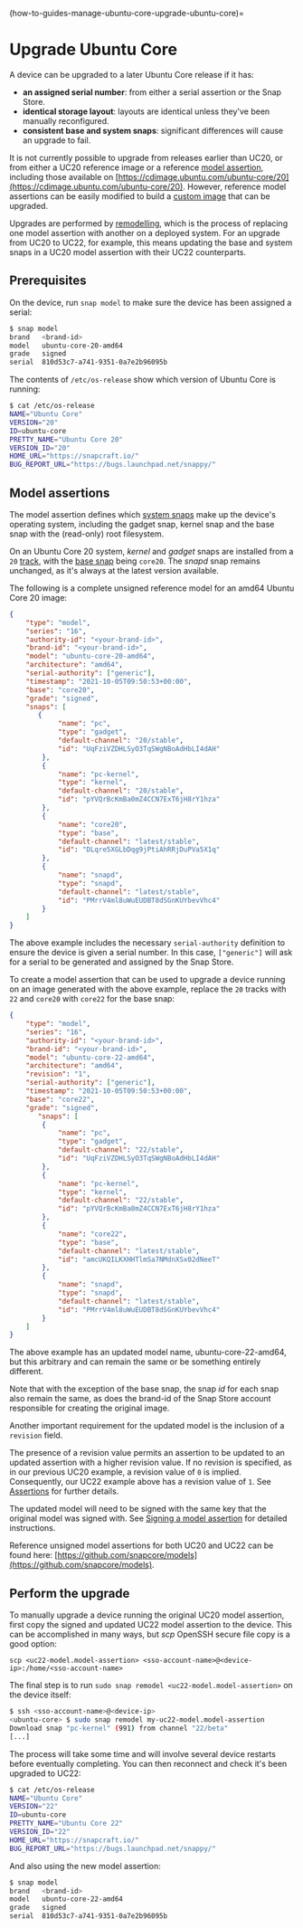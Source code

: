 (how-to-guides-manage-ubuntu-core-upgrade-ubuntu-core)=
# Upgrade Ubuntu Core

A device can be upgraded to a later Ubuntu Core release if it has:

- **an assigned serial number**: from either a serial assertion or the Snap Store.
- **identical storage layout**: layouts are identical unless they've been manually reconfigured.
- **consistent base and system snaps**: significant differences will cause an upgrade to fail.

It is not currently possible to upgrade from releases earlier than UC20, or from either a UC20 reference image or a reference [model assertion](/reference/assertions/model), including those available on [https://cdimage.ubuntu.com/ubuntu-core/20](https://cdimage.ubuntu.com/ubuntu-core/20). However, reference model assertions can be easily modified to build a [custom image](/t/custom-images/19809/) that can be upgraded. 

Upgrades are performed by [remodelling](/explanation/remodelling), which is the process of replacing one model assertion with another on a deployed system. For an upgrade from UC20 to UC22, for example, this means updating the base and system snaps in a UC20 model assertion with their UC22 counterparts.

## Prerequisites

On the device, run `snap model` to make sure the device has been assigned a serial:

```bash
$ snap model
brand   <brand-id>
model   ubuntu-core-20-amd64
grade   signed
serial  810d53c7-a741-9351-0a7e2b96095b
```

The contents of `/etc/os-release` show which version of Ubuntu Core is running:

```bash
$ cat /etc/os-release
NAME="Ubuntu Core"
VERSION="20"
ID=ubuntu-core
PRETTY_NAME="Ubuntu Core 20"
VERSION_ID="20"
HOME_URL="https://snapcraft.io/"
BUG_REPORT_URL="https://bugs.launchpad.net/snappy/"
```

## Model assertions

The model assertion defines which [system snaps](/t/inside-ubuntu-core-20/20777#heading--system) make up the device's operating system, including the gadget snap, kernel snap and the base snap with the (read-only) root filesystem.

On an Ubuntu Core 20 system, _kernel_ and _gadget_ snaps are installed from a `20` [track](https://snapcraft.io/docs/channels#heading--tracks), with the [base snap](https://snapcraft.io/docs/base-snaps) being `core20`. The _snapd_ snap remains unchanged, as it's always at the latest version available.

The following is a complete unsigned reference model for an amd64 Ubuntu Core 20 image:

```json
{
    "type": "model",
    "series": "16",
    "authority-id": "<your-brand-id>",
    "brand-id": "<your-brand-id>",
    "model": "ubuntu-core-20-amd64",
    "architecture": "amd64",
    "serial-authority": ["generic"],
    "timestamp": "2021-10-05T09:50:53+00:00",
    "base": "core20",
    "grade": "signed",
    "snaps": [
       {
            "name": "pc",
            "type": "gadget",
            "default-channel": "20/stable",
            "id": "UqFziVZDHLSyO3TqSWgNBoAdHbLI4dAH"
        },
        {
            "name": "pc-kernel",
            "type": "kernel",
            "default-channel": "20/stable",
            "id": "pYVQrBcKmBa0mZ4CCN7ExT6jH8rY1hza"
        },
        {
            "name": "core20",
            "type": "base",
            "default-channel": "latest/stable",
            "id": "DLqre5XGLbDqg9jPtiAhRRjDuPVa5X1q"
        },
        {
            "name": "snapd",
            "type": "snapd",
            "default-channel": "latest/stable",
            "id": "PMrrV4ml8uWuEUDBT8dSGnKUYbevVhc4"
        }
    ]
}
```

The above example includes the necessary `serial-authority` definition to ensure the device is given a serial number. In this case, `["generic"]` will ask for a serial to be generated and assigned by the Snap Store.

To create a model assertion that can be used to upgrade a device running on an image generated with the above example, replace the `20` tracks with `22` and `core20` with `core22` for the base snap:

```json
{
    "type": "model",
    "series": "16",
    "authority-id": "<your-brand-id>",
    "brand-id": "<your-brand-id>",
    "model": "ubuntu-core-22-amd64",
    "architecture": "amd64",
    "revision": "1",
    "serial-authority": ["generic"],
    "timestamp": "2021-10-05T09:50:53+00:00",
    "base": "core22",
    "grade": "signed",
       "snaps": [
        {
            "name": "pc",
            "type": "gadget",
            "default-channel": "22/stable",
            "id": "UqFziVZDHLSyO3TqSWgNBoAdHbLI4dAH"
        },
        {
            "name": "pc-kernel",
            "type": "kernel",
            "default-channel": "22/stable",
            "id": "pYVQrBcKmBa0mZ4CCN7ExT6jH8rY1hza"
        },
        {
            "name": "core22",
            "type": "base",
            "default-channel": "latest/stable",
            "id": "amcUKQILKXHHTlmSa7NMdnXSx02dNeeT"
        },
        {
            "name": "snapd",
            "type": "snapd",
            "default-channel": "latest/stable",
            "id": "PMrrV4ml8uWuEUDBT8dSGnKUYbevVhc4"
        }
    ]
}
```

The above example has an updated model name, ubuntu-core-22-amd64, but this arbitrary and can remain the same or be something entirely different.

Note that with the exception of the base snap, the snap _id_ for each snap also remain the same, as does the brand-id of the Snap Store account responsible for creating the original image.

Another important requirement for the updated model is the inclusion of a `revision` field.

The presence of a revision value permits an assertion to be updated to an updated assertion with a higher revision value. If no revision is specified, as in our previous UC20 example, a revision value of `0` is implied. Consequently, our UC22 example above has a revision value of `1`. See [Assertions](/reference/assertions/index) for further details.

The updated model will need to be signed with the same key that the original model was signed with. See [Signing a model assertion](/t/custom-images/19809#heading--signing) for detailed instructions.

Reference unsigned model assertions for both UC20 and UC22 can be found here: [https://github.com/snapcore/models](https://github.com/snapcore/models).

## Perform the upgrade

To manually upgrade a device running the original UC20 model assertion, first copy the signed and updated UC22 model assertion to the device. This can be accomplished in many ways, but _scp_ OpenSSH secure file copy is a good option:

```
scp <uc22-model.model-assertion> <sso-account-name>@<device-ip>:/home/<sso-account-name>
```

The final step is to run `sudo snap remodel <uc22-model.model-assertion>` on the device itself:

```bash
$ ssh <sso-account-name>@<device-ip>
<ubuntu-core> $ sudo snap remodel my-uc22-model.model-assertion
Download snap "pc-kernel" (991) from channel "22/beta"
[...]
```

The process will take some time and will involve several device restarts before eventually completing. You can then reconnect and check it's been upgraded to UC22:

```bash
$ cat /etc/os-release
NAME="Ubuntu Core"
VERSION="22"
ID=ubuntu-core
PRETTY_NAME="Ubuntu Core 22"
VERSION_ID="22"
HOME_URL="https://snapcraft.io/"
BUG_REPORT_URL="https://bugs.launchpad.net/snappy/"
```

And also using the new model assertion:

```bash
$ snap model
brand   <brand-id>
model   ubuntu-core-22-amd64
grade   signed
serial  810d53c7-a741-9351-0a7e2b96095b
```

